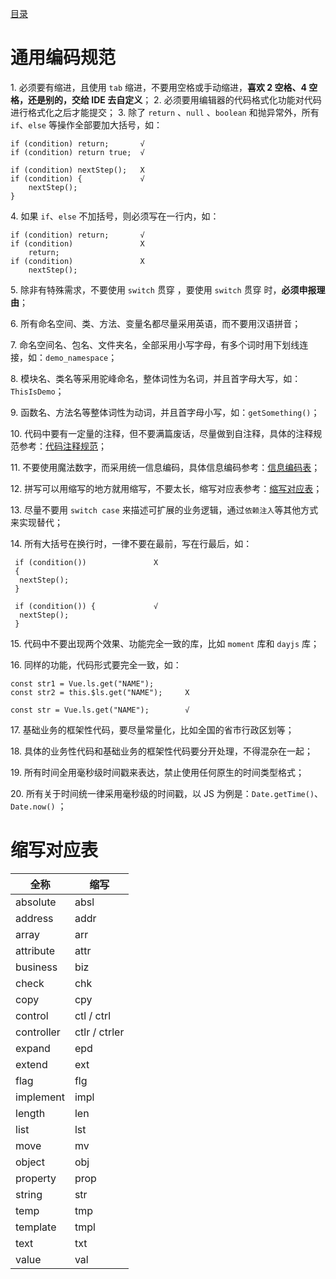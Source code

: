 [目录](./)
# 通用编码规范

1\. 必须要有缩进，且使用 `tab` 缩进，不要用空格或手动缩进，**喜欢 2 空格、4 空格，还是别的，交给 IDE 去自定义**；
2\. 必须要用编辑器的代码格式化功能对代码进行格式化之后才能提交；
3\. 除了 `return` 、`null` 、`boolean` 和抛异常外，所有 `if`、`else` 等操作全部要加大括号，如：
```
if (condition) return;       √
if (condition) return true;  √

if (condition) nextStep();   X
if (condition) {             √
    nextStep(); 
}
```
4\. 如果 `if`、`else` 不加括号，则必须写在一行内，如：
```
if (condition) return;       √
if (condition)               X
    return;
if (condition)               X
    nextStep();
```

5\. 除非有特殊需求，不要使用 `switch` 贯穿 ，要使用 `switch` 贯穿 时，**必须申报理由**；

6\. 所有命名空间、类、方法、变量名都尽量采用英语，而不要用汉语拼音；

7\. 命名空间名、包名、文件夹名，全部采用小写字母，有多个词时用下划线连接，如：`demo_namespace`；

8\. 模块名、类名等采用驼峰命名，整体词性为名词，并且首字母大写，如：`ThisIsDemo`；

9\. 函数名、方法名等整体词性为动词，并且首字母小写，如：`getSomething()`；

10\. 代码中要有一定量的注释，但不要满篇废话，尽量做到自注释，具体的注释规范参考：[代码注释规范](./代码注释规范)；

11\. 不要使用魔法数字，而采用统一信息编码，具体信息编码参考：[信息编码表](./信息编码表.xlsm)；

12\. 拼写可以用缩写的地方就用缩写，不要太长，缩写对应表参考：[缩写对应表](#缩写对应表)；

13\. 尽量不要用 `switch case` 来描述可扩展的业务逻辑，通过`依赖注入`等其他方式来实现替代；

14\. 所有大括号在换行时，一律不要在最前，写在行最后，如：
```
 if (condition())               X
 {              
  nextStep();
 }

 if (condition()) {             √
  nextStep(); 
 }
```

15\. 代码中不要出现两个效果、功能完全一致的库，比如 `moment` 库和 `dayjs` 库；

16\. 同样的功能，代码形式要完全一致，如：
```
const str1 = Vue.ls.get("NAME");
const str2 = this.$ls.get("NAME");     X

const str = Vue.ls.get("NAME");        √
```
17\. 基础业务的框架性代码，要尽量常量化，比如全国的省市行政区划等；

18\. 具体的业务性代码和基础业务的框架性代码要分开处理，不得混杂在一起；

19\. 所有时间全用毫秒级时间戳来表达，禁止使用任何原生的时间类型格式；

20\. 所有关于时间统一律采用毫秒级的时间戳，以 JS 为例是：`Date.getTime()`、`Date.now()` ；


# 缩写对应表

| 全称 | 缩写 |
| --- | --- |
| absolute | absl |
| address | addr |
| array | arr |
| attribute | attr |
| business | biz |
| check | chk |
| copy | cpy |
| control | ctl / ctrl |
| controller | ctlr / ctrler |
| expand | epd |
| extend | ext |
| flag | flg |
| implement | impl |
| length | len |
| list | lst |
| move | mv |
| object | obj |
| property | prop |
| string | str |
| temp | tmp |
| template | tmpl |
| text | txt |
| value | val |

